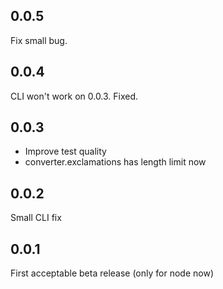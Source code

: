 0.0.5
-----

Fix small bug.

0.0.4
-----

CLI won't work on 0.0.3. Fixed.

0.0.3
-----

* Improve test quality
* converter.exclamations has length limit now

0.0.2
-----

Small CLI fix

0.0.1
-----

First acceptable beta release (only for node now)
